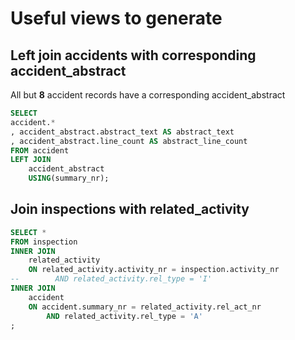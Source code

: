 # Useful views to generate

## Left join accidents with corresponding accident_abstract

All but **8** accident records have a corresponding accident_abstract

```sql
SELECT 
accident.*
, accident_abstract.abstract_text AS abstract_text
, accident_abstract.line_count AS abstract_line_count 
FROM accident
LEFT JOIN 
    accident_abstract 
    USING(summary_nr);
```

## Join inspections with related_activity

```sql
SELECT *
FROM inspection
INNER JOIN 
    related_activity 
    ON related_activity.activity_nr = inspection.activity_nr
--        AND related_activity.rel_type = 'I'
INNER JOIN
    accident
    ON accident.summary_nr = related_activity.rel_act_nr
        AND related_activity.rel_type = 'A'
;    



```
